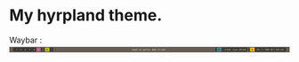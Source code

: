 # My hyrpland theme.

Waybar :
![alt text](https://github.com/sesuko023/dotfiles/blob/main/Images/waybar.jpg "Preview waybar")
